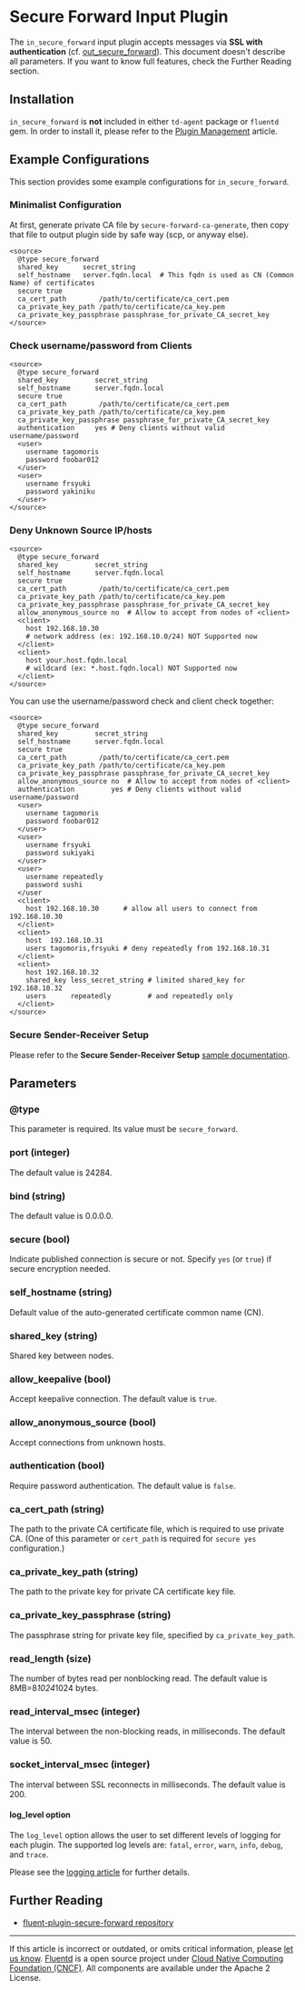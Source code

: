 # Secure Forward Input Plugin

The `in_secure_forward` input plugin accepts messages via **SSL with
authentication** (cf. [out\_secure\_forward](/plugins/output/secure_forward.md)).
This document doesn\'t describe all parameters. If you want to know full
features, check the Further Reading section.


## Installation

`in_secure_forward` is **not** included in either `td-agent` package or
`fluentd` gem. In order to install it, please refer to the [Plugin Management](/deployment/plugin-management.md) article.

## Example Configurations

This section provides some example configurations for
`in_secure_forward`.

### Minimalist Configuration

At first, generate private CA file by `secure-forward-ca-generate`, then
copy that file to output plugin side by safe way (scp, or anyway else).

``` {.CodeRay}
<source>
  @type secure_forward
  shared_key      secret_string
  self_hostname   server.fqdn.local  # This fqdn is used as CN (Common Name) of certificates
  secure true
  ca_cert_path        /path/to/certificate/ca_cert.pem
  ca_private_key_path /path/to/certificate/ca_key.pem
  ca_private_key_passphrase passphrase_for_private_CA_secret_key
</source>
```

### Check username/password from Clients

``` {.CodeRay}
<source>
  @type secure_forward
  shared_key         secret_string
  self_hostname      server.fqdn.local
  secure true
  ca_cert_path        /path/to/certificate/ca_cert.pem
  ca_private_key_path /path/to/certificate/ca_key.pem
  ca_private_key_passphrase passphrase_for_private_CA_secret_key
  authentication     yes # Deny clients without valid username/password
  <user>
    username tagomoris
    password foobar012
  </user>
  <user>
    username frsyuki
    password yakiniku
  </user>
</source>
```

### Deny Unknown Source IP/hosts

``` {.CodeRay}
<source>
  @type secure_forward
  shared_key         secret_string
  self_hostname      server.fqdn.local
  secure true
  ca_cert_path        /path/to/certificate/ca_cert.pem
  ca_private_key_path /path/to/certificate/ca_key.pem
  ca_private_key_passphrase passphrase_for_private_CA_secret_key
  allow_anonymous_source no  # Allow to accept from nodes of <client>
  <client>
    host 192.168.10.30
    # network address (ex: 192.168.10.0/24) NOT Supported now
  </client>
  <client>
    host your.host.fqdn.local
    # wildcard (ex: *.host.fqdn.local) NOT Supported now
  </client>
</source>
```

You can use the username/password check and client check together:

``` {.CodeRay}
<source>
  @type secure_forward
  shared_key         secret_string
  self_hostname      server.fqdn.local
  secure true
  ca_cert_path        /path/to/certificate/ca_cert.pem
  ca_private_key_path /path/to/certificate/ca_key.pem
  ca_private_key_passphrase passphrase_for_private_CA_secret_key
  allow_anonymous_source no  # Allow to accept from nodes of <client>
  authentication         yes # Deny clients without valid username/password
  <user>
    username tagomoris
    password foobar012
  </user>
  <user>
    username frsyuki
    password sukiyaki
  </user>
  <user>
    username repeatedly
    password sushi
  </user
  <client>
    host 192.168.10.30      # allow all users to connect from 192.168.10.30
  </client>
  <client>
    host  192.168.10.31
    users tagomoris,frsyuki # deny repeatedly from 192.168.10.31
  </client>
  <client>
    host 192.168.10.32
    shared_key less_secret_string # limited shared_key for 192.168.10.32
    users      repeatedly         # and repeatedly only
  </client>
</source>
```

### Secure Sender-Receiver Setup

Please refer to the **Secure Sender-Receiver Setup** [sample documentation](/plugins/output/secure_forward.md/#Secure-Sender-Receiver-Setup).

## Parameters

### \@type

This parameter is required. Its value must be `secure_forward`.

### port (integer)

The default value is 24284.

### bind (string)

The default value is 0.0.0.0.

### secure (bool)

Indicate published connection is secure or not. Specify `yes` (or
`true`) if secure encryption needed.

### self\_hostname (string)

Default value of the auto-generated certificate common name (CN).

### shared\_key (string)

Shared key between nodes.

### allow\_keepalive (bool)

Accept keepalive connection. The default value is `true`.

### allow\_anonymous\_source (bool)

Accept connections from unknown hosts.

### authentication (bool)

Require password authentication. The default value is `false`.

### ca\_cert\_path (string)

The path to the private CA certificate file, which is required to use
private CA. (One of this parameter or `cert_path` is required for
`secure yes` configuration.)

### ca\_private\_key\_path (string)

The path to the private key for private CA certificate key file.

### ca\_private\_key\_passphrase (string)

The passphrase string for private key file, specified by
`ca_private_key_path`.

### read\_length (size)

The number of bytes read per nonblocking read. The default value is
8MB=8*1024*1024 bytes.

### read\_interval\_msec (integer)

The interval between the non-blocking reads, in milliseconds. The
default value is 50.

### socket\_interval\_msec (integer)

The interval between SSL reconnects in milliseconds. The default value
is 200.

#### log\_level option

The `log_level` option allows the user to set different levels of
logging for each plugin. The supported log levels are: `fatal`, `error`,
`warn`, `info`, `debug`, and `trace`.

Please see the [logging article](/deployment/logging.md) for further details.

## Further Reading

-   [fluent-plugin-secure-forward repository](https://github.com/tagomoris/fluent-plugin-secure-forward)


------------------------------------------------------------------------

If this article is incorrect or outdated, or omits critical information, please [let us know](https://github.com/fluent/fluentd-docs/issues?state=open).
[Fluentd](http://www.fluentd.org/) is a open source project under [Cloud Native Computing Foundation (CNCF)](https://cncf.io/). All components are available under the Apache 2 License.
